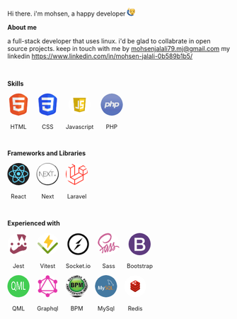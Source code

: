Hi there. i'm mohsen, a happy developer<img src="./assets/hi.png" style="width:20px;height:20px;margin-left:3px">

**About me**

a full-stack developer that uses linux.
i'd be glad to collabrate in open source projects.
keep in touch with me by mohsenjalali79.mj@gmail.com
my linkedin https://www.linkedin.com/in/mohsen-jalali-0b589b1b5/

<br />

**Skills**

<div class='imgs'>
 <div class="container">
  <img width="68" src="./assets/html.png">
  <p>HTML</p>
  </div>
  <div class="container">
  <img width="68" src="./assets/css.png">
  <p>CSS</p>
  </div>
  <div class="container">
  <img width="68" src="./assets/js.png">
  <p>Javascript</p>
  </div>
  <div class="container">
  <img width="68" src="./assets/php.png">
  <p>PHP</p>
  </div>
</div>

<br />

**Frameworks and Libraries**

<div class="imgs">
<div class="container">
  <img width="68" src="./assets/react.png">
  <p>React</p>
  </div>
  <div class="container">
  <img width="68" src="./assets/next.png">
  <p>Next</p>
  </div>
  <div class="container">
  <img width="68" src="./assets/laravel.png">
  <p>Laravel</p>
  </div>
</div>

<br />

**Experienced with**

<div class="imgs">
 <div class="container">
  <img width="68" src="./assets/jest.png">
  <p>Jest</p>
  </div>
   <div class="container">
  <img width="68" src="./assets/vitest.png">
  <p>Vitest</p>
  </div>
   <div class="container">
  <img width="68" src="./assets/socket.png">
  <p>Socket.io</p>
  </div>
   <div class="container">
  <img width="68" src="./assets/sass.png">
  <p>Sass</p>
  </div>
   <div class="container">
  <img width="68" src="./assets/bootstrap.png">
  <p>Bootstrap</p>
  </div>
  </div>
  <div class="imgs">
   <div class="container">
  <img width="68" src="./assets/qml.png">
  <p>QML</p>
  </div>
   <div class="container">
  <img width="68" src="./assets/qraphql.png">
  <p>Graphql</p>
  </div>
   <div class="container">
  <img width="68" src="./assets/bpm.png">
  <p>BPM</p>
  </div>
   <div class="container">
  <img width="68" src="./assets/mysql.png">
  <p>MySql</p>
  </div>
   <div class="container">
  <img width="68" src="./assets/redis.png">
  <p>Redis</p>
  </div>

</div>

<style>
  .imgs{
    display:flex;
    gap:1rem;
  }

  img{
    width:50px;
    height:50px;
    border-radius:50%;
  }

  .container{
    display:flex;
    flex-direction:column;
    gap:.3rem;
    justify-content:center;
    align-items:center;
    text-align:center;
    font-size:.8rem;
  }
  </style>
